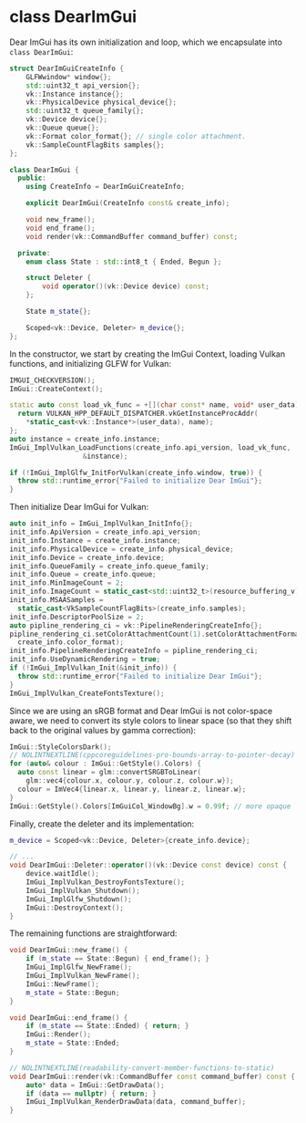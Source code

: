 # class DearImGui

Dear ImGui has its own initialization and loop, which we encapsulate into `class DearImGui`:

```cpp
struct DearImGuiCreateInfo {
	GLFWwindow* window{};
	std::uint32_t api_version{};
	vk::Instance instance{};
	vk::PhysicalDevice physical_device{};
	std::uint32_t queue_family{};
	vk::Device device{};
	vk::Queue queue{};
	vk::Format color_format{}; // single color attachment.
	vk::SampleCountFlagBits samples{};
};

class DearImGui {
  public:
	using CreateInfo = DearImGuiCreateInfo;

	explicit DearImGui(CreateInfo const& create_info);

	void new_frame();
	void end_frame();
	void render(vk::CommandBuffer command_buffer) const;

  private:
	enum class State : std::int8_t { Ended, Begun };

	struct Deleter {
		void operator()(vk::Device device) const;
	};

	State m_state{};

	Scoped<vk::Device, Deleter> m_device{};
};
```

In the constructor, we start by creating the ImGui Context, loading Vulkan functions, and initializing GLFW for Vulkan:

```cpp
IMGUI_CHECKVERSION();
ImGui::CreateContext();

static auto const load_vk_func = +[](char const* name, void* user_data) {
  return VULKAN_HPP_DEFAULT_DISPATCHER.vkGetInstanceProcAddr(
    *static_cast<vk::Instance*>(user_data), name);
};
auto instance = create_info.instance;
ImGui_ImplVulkan_LoadFunctions(create_info.api_version, load_vk_func,
                  &instance);

if (!ImGui_ImplGlfw_InitForVulkan(create_info.window, true)) {
  throw std::runtime_error{"Failed to initialize Dear ImGui"};
}
```

Then initialize Dear ImGui for Vulkan:

```cpp
auto init_info = ImGui_ImplVulkan_InitInfo{};
init_info.ApiVersion = create_info.api_version;
init_info.Instance = create_info.instance;
init_info.PhysicalDevice = create_info.physical_device;
init_info.Device = create_info.device;
init_info.QueueFamily = create_info.queue_family;
init_info.Queue = create_info.queue;
init_info.MinImageCount = 2;
init_info.ImageCount = static_cast<std::uint32_t>(resource_buffering_v);
init_info.MSAASamples =
  static_cast<VkSampleCountFlagBits>(create_info.samples);
init_info.DescriptorPoolSize = 2;
auto pipline_rendering_ci = vk::PipelineRenderingCreateInfo{};
pipline_rendering_ci.setColorAttachmentCount(1).setColorAttachmentFormats(
  create_info.color_format);
init_info.PipelineRenderingCreateInfo = pipline_rendering_ci;
init_info.UseDynamicRendering = true;
if (!ImGui_ImplVulkan_Init(&init_info)) {
  throw std::runtime_error{"Failed to initialize Dear ImGui"};
}
ImGui_ImplVulkan_CreateFontsTexture();
```

Since we are using an sRGB format and Dear ImGui is not color-space aware, we need to convert its style colors to linear space (so that they shift back to the original values by gamma correction):

```cpp
ImGui::StyleColorsDark();
// NOLINTNEXTLINE(cppcoreguidelines-pro-bounds-array-to-pointer-decay)
for (auto& colour : ImGui::GetStyle().Colors) {
  auto const linear = glm::convertSRGBToLinear(
    glm::vec4{colour.x, colour.y, colour.z, colour.w});
  colour = ImVec4{linear.x, linear.y, linear.z, linear.w};
}
ImGui::GetStyle().Colors[ImGuiCol_WindowBg].w = 0.99f; // more opaque
```

Finally, create the deleter and its implementation:

```cpp
m_device = Scoped<vk::Device, Deleter>{create_info.device};

// ...
void DearImGui::Deleter::operator()(vk::Device const device) const {
	device.waitIdle();
	ImGui_ImplVulkan_DestroyFontsTexture();
	ImGui_ImplVulkan_Shutdown();
	ImGui_ImplGlfw_Shutdown();
	ImGui::DestroyContext();
}
```

The remaining functions are straightforward:

```cpp
void DearImGui::new_frame() {
	if (m_state == State::Begun) { end_frame(); }
	ImGui_ImplGlfw_NewFrame();
	ImGui_ImplVulkan_NewFrame();
	ImGui::NewFrame();
	m_state = State::Begun;
}

void DearImGui::end_frame() {
	if (m_state == State::Ended) { return; }
	ImGui::Render();
	m_state = State::Ended;
}

// NOLINTNEXTLINE(readability-convert-member-functions-to-static)
void DearImGui::render(vk::CommandBuffer const command_buffer) const {
	auto* data = ImGui::GetDrawData();
	if (data == nullptr) { return; }
	ImGui_ImplVulkan_RenderDrawData(data, command_buffer);
}
```
